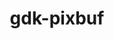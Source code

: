 ---
title: "gdk-pixbuf"
layout: cache
categories: [package, develop]
meta: {"versions": ["2.42.10", "2.42.12"], "compilers": ["gcc@=11.4.0"], "oss": ["ubuntu22.04"], "platforms": ["linux"], "targets": ["x86_64_v3"], "stacks": ["e4s", "root"], "num_specs": 4, "num_specs_by_stack": {"root": 4, "e4s": 4}}
spec_details: [{"hash": "tmy63zznqzkabrgva33jovdicpr3abwz", "compiler": "gcc@=11.4.0", "versions": ["2.42.12"], "os": "ubuntu22.04", "platform": "linux", "target": "x86_64_v3", "variants": ["build_system=generic", "~man", "~tiff"], "stacks": ["root", "e4s"], "size": "-", "tarball": "https://binaries.spack.io/develop/build_cache/linux-ubuntu22.04-x86_64_v3/gcc-11.4.0/gdk-pixbuf-2.42.12/linux-ubuntu22.04-x86_64_v3-gcc-11.4.0-gdk-pixbuf-2.42.12-tmy63zznqzkabrgva33jovdicpr3abwz.spack"}, {"hash": "qhspbfkbuz7qoa2ebv4mvi3ikbx2zvr6", "compiler": "gcc@=11.4.0", "versions": ["2.42.12"], "os": "ubuntu22.04", "platform": "linux", "target": "x86_64_v3", "variants": ["build_system=generic", "~man", "~tiff"], "stacks": ["root", "e4s"], "size": "-", "tarball": "https://binaries.spack.io/develop/build_cache/linux-ubuntu22.04-x86_64_v3/gcc-11.4.0/gdk-pixbuf-2.42.12/linux-ubuntu22.04-x86_64_v3-gcc-11.4.0-gdk-pixbuf-2.42.12-qhspbfkbuz7qoa2ebv4mvi3ikbx2zvr6.spack"}, {"hash": "spjynbv6poko4ad3wa5j5sh6n5l6f237", "compiler": "gcc@=11.4.0", "versions": ["2.42.10"], "os": "ubuntu22.04", "platform": "linux", "target": "x86_64_v3", "variants": ["build_system=generic", "~man", "~tiff"], "stacks": ["root", "e4s"], "size": "-", "tarball": "https://binaries.spack.io/develop/build_cache/linux-ubuntu22.04-x86_64_v3/gcc-11.4.0/gdk-pixbuf-2.42.10/linux-ubuntu22.04-x86_64_v3-gcc-11.4.0-gdk-pixbuf-2.42.10-spjynbv6poko4ad3wa5j5sh6n5l6f237.spack"}, {"hash": "j4bibccgyhkwc2yyd6ofr6o43p26qojo", "compiler": "gcc@=11.4.0", "versions": ["2.42.10"], "os": "ubuntu22.04", "platform": "linux", "target": "x86_64_v3", "variants": ["build_system=generic", "~man", "~tiff"], "stacks": ["root", "e4s"], "size": "-", "tarball": "https://binaries.spack.io/develop/build_cache/linux-ubuntu22.04-x86_64_v3/gcc-11.4.0/gdk-pixbuf-2.42.10/linux-ubuntu22.04-x86_64_v3-gcc-11.4.0-gdk-pixbuf-2.42.10-j4bibccgyhkwc2yyd6ofr6o43p26qojo.spack"}]
---